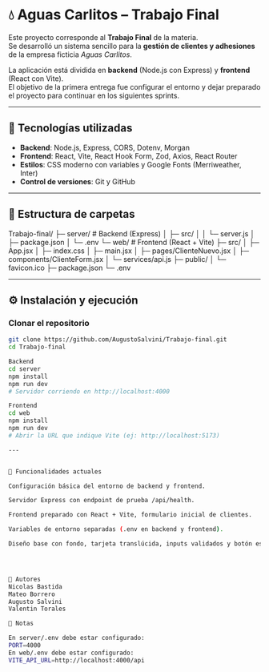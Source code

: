 # 💧 Aguas Carlitos – Trabajo Final

Este proyecto corresponde al **Trabajo Final** de la materia.  
Se desarrolló un sistema sencillo para la **gestión de clientes y adhesiones** de la empresa ficticia *Aguas Carlitos*.  

La aplicación está dividida en **backend** (Node.js con Express) y **frontend** (React con Vite).  
El objetivo de la primera entrega fue configurar el entorno y dejar preparado el proyecto para continuar en los siguientes sprints.

---

## 🚀 Tecnologías utilizadas

- **Backend**: Node.js, Express, CORS, Dotenv, Morgan  
- **Frontend**: React, Vite, React Hook Form, Zod, Axios, React Router  
- **Estilos**: CSS moderno con variables y Google Fonts (Merriweather, Inter)  
- **Control de versiones**: Git y GitHub  

---

## 📂 Estructura de carpetas

Trabajo-final/
├─ server/ # Backend (Express)
│ ├─ src/
│ │ └─ server.js
│ ├─ package.json
│ └─ .env
└─ web/ # Frontend (React + Vite)
├─ src/
│ ├─ App.jsx
│ ├─ index.css
│ ├─ main.jsx
│ ├─ pages/ClienteNuevo.jsx
│ ├─ components/ClienteForm.jsx
│ └─ services/api.js
├─ public/
│ └─ favicon.ico
├─ package.json
└─ .env


---

## ⚙️ Instalación y ejecución

### Clonar el repositorio
```bash
git clone https://github.com/AugustoSalvini/Trabajo-final.git
cd Trabajo-final

Backend
cd server
npm install
npm run dev
# Servidor corriendo en http://localhost:4000

Frontend
cd web
npm install
npm run dev
# Abrir la URL que indique Vite (ej: http://localhost:5173)

---


🧩 Funcionalidades actuales

Configuración básica del entorno de backend y frontend.

Servidor Express con endpoint de prueba /api/health.

Frontend preparado con React + Vite, formulario inicial de clientes.

Variables de entorno separadas (.env en backend y frontend).

Diseño base con fondo, tarjeta translúcida, inputs validados y botón estilizado.




👥 Autores
Nicolas Bastida
Mateo Borrero
Augusto Salvini
Valentin Torales

📌 Notas

En server/.env debe estar configurado:
PORT=4000
En web/.env debe estar configurado:
VITE_API_URL=http://localhost:4000/api

